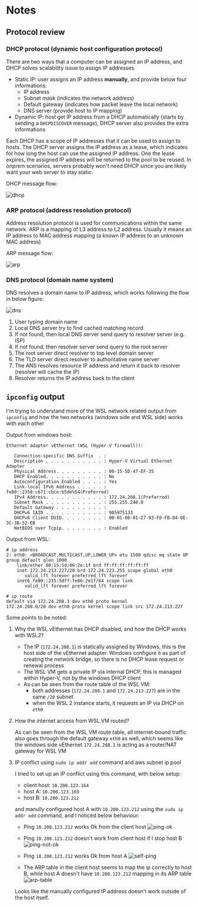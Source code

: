 # Notes

## Protocol review

### DHCP protocol (dynamic host configuration protocol)

There are two ways that a computer can be assigned an IP address, and DHCP solves scalability issue to assign IP addresses
- Static IP: user assigns an IP address **manually**, and provide below four informations:
    - IP address
    - Subnet mask (indicates the network address)
    - Default gateway (indicates how packet leave the local network)
    - DNS server (provide host to IP mapping)
- Dynamic IP: host get IP address from a DHCP automatically (starts by sending a `DHCPDISCOVER` message), DHCP server also provides the extra informations

Each DHCP has a scope of IP addresses that it can be used to assign to hosts. The DHCP server assigns the IP address as a lease, which indicates for how long the host can use the assigned IP address. One the lease expires, the assigned IP address will be returned to the pool to be reused. In onprem scenarios, servers probably won't need DHCP since you are likely want your web server to stay static.

DHCP message flow:

![dhcp](./dhcp.png)

### ARP protocol (address resolution protocol)

Address resolution protocol is used for communications within the same network. ARP is a mapping of L3 address to L2 address. Usually it means an IP address to MAC address mapping (a known IP address to an unknown MAC address)

ARP message flow:

![arp](./arp.png)

### DNS protocol (domain name system)

DNS resolves a domain name to IP address, which works following the flow in below figure:

![dns](./dns.png)

1. User typing domain name
2. Local DNS server try to find cached matching record
3. If not found, then local DNS server send query to resolver server (e.g. ISP)
4. If not found, then resolver server send query to the root server
5. The root server direct resolver to top level domain server
6. The TLD server direct resolver to authoritative name server
7. The ANS resolves resource IP address and return it back to resolver (resolver will cache the IP)
8. Resolver returns the IP address back to the client

## `ipconfig` output

I'm trying to understand more of the WSL network related output from `ipconfig` and how the two networks (windows side and WSL side) works with each other

Output from windows host:
```text
Ethernet adapter vEthernet (WSL (Hyper-V firewall)):

   Connection-specific DNS Suffix  . :
   Description . . . . . . . . . . . : Hyper-V Virtual Ethernet Adapter
   Physical Address. . . . . . . . . : 00-15-5D-47-EF-35
   DHCP Enabled. . . . . . . . . . . : No
   Autoconfiguration Enabled . . . . : Yes
   Link-local IPv6 Address . . . . . : fe80::2358:c671:cbce:b5de%54(Preferred)
   IPv4 Address. . . . . . . . . . . : 172.24.208.1(Preferred)
   Subnet Mask . . . . . . . . . . . : 255.255.240.0
   Default Gateway . . . . . . . . . :
   DHCPv6 IAID . . . . . . . . . . . : 905975133
   DHCPv6 Client DUID. . . . . . . . : 00-01-00-01-27-93-F0-FB-04-0E-3C-3B-52-EB
   NetBIOS over Tcpip. . . . . . . . : Enabled
```

Output from WSL:
```text
# ip address
2: eth0: <BROADCAST,MULTICAST,UP,LOWER_UP> mtu 1500 qdisc mq state UP group default qlen 1000
    link/ether 00:15:5d:86:2e:1f brd ff:ff:ff:ff:ff:ff
    inet 172.24.213.227/20 brd 172.24.223.255 scope global eth0
       valid_lft forever preferred_lft forever
    inet6 fe80::215:5dff:fe86:2e1f/64 scope link
       valid_lft forever preferred_lft forever

# ip route
default via 172.24.208.1 dev eth0 proto kernel
172.24.208.0/20 dev eth0 proto kernel scope link src 172.24.213.227
```

Some points to be noted:
1. Why the WSL vEthernet has DHCP disabled, and how the DHCP works with WSL2?

    - The IP (`172.24.208.1`) is statically assigned by Windows, this is the host side of the vEthernet adapter. Windows configure it as part of creating the network bridge, so there is no DHCP lease request or renewal process
    - The WSL VM gets a private IP via internal DHCP, this is managed within Hyper-V, not by the windows DHCP client
    - As can be seen from the route table of the WSL VM:
        - both addresses (`172.24.208.1` and `172.24.213.227`) are in the same `/20` subnet
        - when the WSL 2 instance starts, it requests an IP via DHCP on `eth0`

2. How the internet access from WSL VM routed?

    As can be seen from the WSL VM route table, all internet-bound traffic also goes through the default gateway `eth0` as well, which seems like the windows side vEthernet `172.24.208.1` is acting as a router/NAT gateway for WSL VM

4. IP conflict using `sudo ip addr add` command and aws subnet ip pool

    I tried to set up an IP conflict using this command, with below setup:
    - client host: `10.200.123.164`
    - host A: `10.200.123.169`
    - host B: `10.200.123.212`
    
    and manully configured host A with `10.200.123.212` using the `sudo ip addr add` command, and I noticed below behaviour:

    - Ping `10.200.123.212` works Ok from the client host
    ![ping-ok](./ping-ok.png)

    - Ping `10.200.123.212` doesn't work from client host if I stop host B
    ![ping-not-ok](./ping-not-ok.png)

    - Ping `10.200.123.212` works Ok from host A
    ![self-ping](./self-ping.png)

    - The ARP table in the client host seems to map the ip correctly to host B, while host A doesn't have `10.200.123.212` mapping in its ARP table
    ![arp-table](./arp-table.png)

    Looks like the manually configured IP address doesn't work outside of the host itself.
